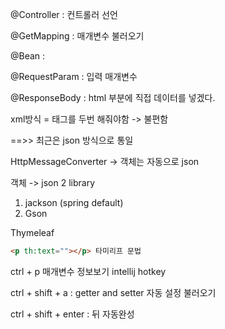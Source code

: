 @Controller : 컨트롤러 선언

@GetMapping : 매개변수 불러오기

@Bean : 

@RequestParam : 입력 매개변수

@ResponseBody : html <body>부분에 직접 데이터를 넣겠다.



xml방식 = 태그를 두번 해줘야함 -> 불편함

==>> 최근은 json 방식으로 통일

HttpMessageConverter -> 객체는 자동으로 json

객체 -> json 2 library

1. jackson (spring default)
2. Gson

Thymeleaf
```html
<p th:text=""></p> 타미리프 문법
```



ctrl + p 매개변수 정보보기 intellij hotkey

ctrl + shift + a : getter and setter 자동 설정 불러오기

ctrl + shift + enter : 뒤 자동완성

